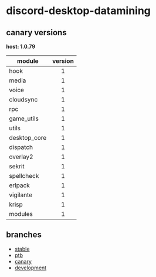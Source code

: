 # discord-desktop-datamining

## canary versions

**host: 1.0.79**

| module | version |
| ------ | :-----: |
| hook | 1 |
| media | 1 |
| voice | 1 |
| cloudsync | 1 |
| rpc | 1 |
| game_utils | 1 |
| utils | 1 |
| desktop_core | 1 |
| dispatch | 1 |
| overlay2 | 1 |
| sekrit | 1 |
| spellcheck | 1 |
| erlpack | 1 |
| vigilante | 1 |
| krisp | 1 |
| modules | 1 |

## branches

- [stable](https://github.com/OpenAsar/discord-desktop-datamining/tree/stable)
- [ptb](https://github.com/OpenAsar/discord-desktop-datamining/tree/ptb)
- [canary](https://github.com/OpenAsar/discord-desktop-datamining/tree/canary)
- [development](https://github.com/OpenAsar/discord-desktop-datamining/tree/development)